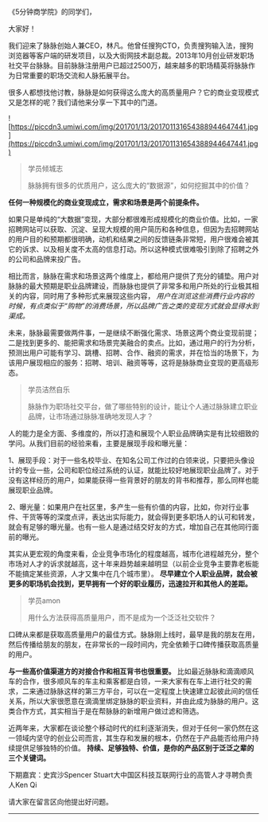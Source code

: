 《5分钟商学院》的同学们，

大家好！

我们迎来了脉脉创始人兼CEO，林凡。他曾任搜狗CTO，负责搜狗输入法，搜狗浏览器等客户端的研发项目，以及大街网技术副总裁。2013年10月创业研发职场社交平台脉脉。目前脉脉注册用户已超过2500万，越来越多的职场精英将脉脉作为日常重要的职场交流和人脉拓展平台。

很多人都想找他讨教，脉脉是如何获得这么庞大的高质量用户？它的商业变现模式又是怎样的呢？我们请他来分享一下其中的门道。

![https://piccdn3.umiwi.com/img/201701/13/201701131654388944647441.jpg](https://piccdn3.umiwi.com/img/201701/13/201701131654388944647441.jpg)

> 学员倾城志
> 
> 脉脉拥有很多的优质用户，这么庞大的“数据源”，如何挖掘其中的价值？

 **任何一种规模化的商业变现成立，需求和场景是两个前提条件。**

如果只是单纯的“大数据”变现，大部分都很难形成规模化的商业价值。比如，一家招聘网站可以获取、沉淀、呈现大规模的用户简历和各种信息，但因为去招聘网站的用户目的和预期都很明确，动机和结果之间的反馈链条非常短，用户很难会被其它的诉求、以及相关度不太高的信息打动。所以这种模式很难吸引到除了招聘之外的公司和品牌来投广告。

相比而言，脉脉在需求和场景这两个维度上，都给用户提供了充分的铺垫。用户对脉脉的最大预期是职业品牌建设，而脉脉也提供了非常多和用户所处的行业极其相关的内容，同时用了多种形式来展现这些内容， *用户在浏览这些消费行业内容的时候，有点类似于“购物”的消费场景，所以品牌广告之类的变现方式就会显得水到渠成。*

未来，脉脉最需要做两件事，一是继续不断强化需求、场景这两个商业变现前提；二是找到更多的、能把需求和场景完美融合的卖点。比如，通过用户的行为分析，预测出用户可能有学习、跳槽、招聘、合作、融资的需求，并在恰当的场景下，为该用户展现相应的服务：招聘、培训、融资等等，这将是脉脉商业变现的更高级形态。

> 学员洁然自乐
> 
> 脉脉作为职场社交平台，做了哪些特别的设计，能让个人通过脉脉建立职业品牌，让市场通过脉脉准确地发现人才？

人的能力是全方面、多维度的，所以打造和展现个人职业品牌确实是有比较细致的学问。从我们目前的经验来看，主要是展现手段和曝光量：

1、展现手段：对于一些名校毕业、在知名公司工作过的白领来说，只要把头像设计的专业一些，公司和职位经过系统的认证，就能比较好地展现职业品牌了。对于没有这样经历的用户，如果能获得一些背景好的朋友的背书和推荐，那么同样也能展现职业品牌。

2、曝光量：如果用户在社区里，多产生一些有价值的内容，比如，你对行业事件、干货等等的深度点评，表达出实际能力，就会得到更多职场人的认可和转发，就会有足够的曝光量。也有一些人是通过结交好友的方式，增加自己在其他同行面前的曝光。

其实从更宏观的角度来看，企业竞争市场化的程度越高，城市化进程越充分，整个市场对人才的诉求就越高，这十年来趋势越来越明显（以前企业竞争主要靠老板能不能搞定某些资源，人才又集中在几个城市里）。 **尽早建立个人职业品牌，就会被更多的职场机会找到，更早拥有一个好的职业履历，迅速拉开和其他人的差距。**

> 学员amon
> 
> 用什么方法获得高质量用户，而不是成为一个泛泛社交软件？

口碑从来都是获取高质量用户的最佳方式。脉脉刚上线时，最早是我的朋友在用，然后传播给朋友的朋友，在非常长的一段时间内，完全依赖于口碑传播获取高质量的用户。

 **与一些高价值渠道方的对接合作和相互背书也很重要。** 比如最近脉脉和滴滴顺风车的合作，很多顺风车的车主和乘客都是白领，一来大家有在车上进行社交的需求，二来通过脉脉这样的第三方平台，可以在一定程度上快速建立起彼此间的信任关系，所以大家很愿意在滴滴里绑定脉脉的职业资料，并由此成为脉脉的用户。这类合作方式，其实相当于是在帮脉脉的新增用户做过滤和筛选。

近两年来，大家都在谈论整个移动时代的红利逐渐消失，但对于任何一家仍然在这一领域内坚守的创业公司而言，其生存和发展的根本，仍然在于产品能否给用户持续提供足够独特的价值。 **持续、足够独特、价值，是你的产品区别于泛泛之辈的三个关键词。**

下期嘉宾：史宾沙Spencer Stuart大中国区科技互联网行业的高管人才寻聘负责人Ken Qi

请大家在留言区向他提出好问题。

---
